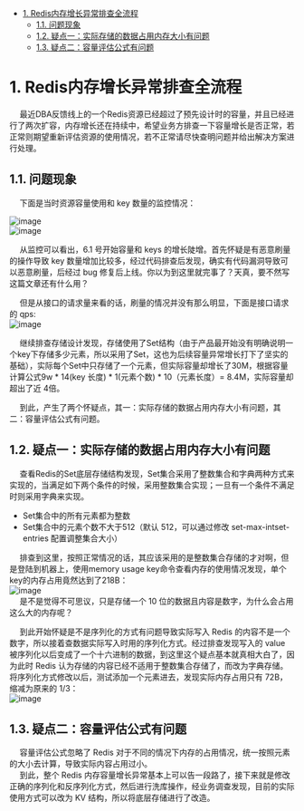 
<!-- TOC -->

- [1. Redis内存增长异常排查全流程](#1-redis内存增长异常排查全流程)
    - [1.1. 问题现象](#11-问题现象)
    - [1.2. 疑点一：实际存储的数据占用内存大小有问题](#12-疑点一实际存储的数据占用内存大小有问题)
    - [1.3. 疑点二：容量评估公式有问题](#13-疑点二容量评估公式有问题)

<!-- /TOC -->


# 1. Redis内存增长异常排查全流程  
&emsp; 最近DBA反馈线上的一个Redis资源已经超过了预先设计时的容量，并且已经进行了两次扩容，内存增长还在持续中，希望业务方排查一下容量增长是否正常，若正常则期望重新评估资源的使用情况，若不正常请尽快查明问题并给出解决方案进行处理。  

## 1.1. 问题现象  
&emsp; 下面是当时资源容量使用和 key 数量的监控情况：  

![image](http://www.wt1814.com/static/view/images/java/error/error-1.png)  
![image](http://www.wt1814.com/static/view/images/java/error/error-2.png)  

&emsp; 从监控可以看出，6.1 号开始容量和 keys 的增长陡增。首先怀疑是有恶意刷量的操作导致 key 数量增加比较多，经过代码排查后发现，确实有代码漏洞导致可以恶意刷量，后经过 bug 修复后上线。你以为到这里就完事了？天真，要不然写这篇文章还有什么用？  

&emsp; 但是从接口的请求量来看的话，刷量的情况并没有那么明显，下面是接口请求的 qps:  
![image](http://www.wt1814.com/static/view/images/java/error/error-3.png)  

&emsp; 继续排查存储设计发现，存储使用了Set结构（由于产品最开始没有明确说明一个key下存储多少元素，所以采用了Set，这也为后续容量异常增长打下了坚实的基础），实际每个Set中只存储了一个元素，但实际容量却增长了30M，根据容量计算公式9w * 14(key 长度) * 1(元素个数) * 10（元素长度）= 8.4M，实际容量却超出了近 4倍。  

&emsp; 到此，产生了两个怀疑点，其一：实际存储的数据占用内存大小有问题，其二：容量评估公式有问题。  

## 1.2. 疑点一：实际存储的数据占用内存大小有问题  
&emsp; 查看Redis的Set底层存储结构发现，Set集合采用了整数集合和字典两种方式来实现的，当满足如下两个条件的时候，采用整数集合实现；一旦有一个条件不满足时则采用字典来实现。  

* Set集合中的所有元素都为整数  
* Set集合中的元素个数不大于512（默认 512，可以通过修改 set-max-intset-entries 配置调整集合大小）  

&emsp; 排查到这里，按照正常情况的话，其应该采用的是整数集合存储的才对啊，但是登陆到机器上，使用memory usage key命令查看内存的使用情况发现，单个key的内存占用竟然达到了218B：  
![image](http://www.wt1814.com/static/view/images/java/error/error-4.png)  
&emsp; 是不是觉得不可思议，只是存储一个 10 位的数据且内容是数字，为什么会占用这么大的内存呢？  

&emsp; 到此开始怀疑是不是序列化的方式有问题导致实际写入 Redis 的内容不是一个数字，所以接着查数据实际写入时用的序列化方式。经过排查发现写入的 value 被序列化以后变成了一个十六进制的数据，到这里这个疑点基本就真相大白了，因为此时 Redis 认为存储的内容已经不适用于整数集合存储了，而改为字典存储。将序列化方式修改以后，测试添加一个元素进去，发现实际内存占用只有 72B，缩减为原来的 1/3：   
![image](http://www.wt1814.com/static/view/images/java/error/error-5.png)  

## 1.3. 疑点二：容量评估公式有问题  

&emsp; 容量评估公式忽略了 Redis 对于不同的情况下内存的占用情况，统一按照元素的大小去计算，导致实际内容占用过小。   
&emsp; 到此，整个 Redis 内存容量增长异常基本上可以告一段路了，接下来就是修改正确的序列化和反序列化方式，然后进行洗库操作，经业务调查发现，目前的实际使用方式可以改为 KV 结构，所以将底层存储进行了改造。   


<!-- 
https://mp.weixin.qq.com/s/1Rqzn4juKMqlNK9sBzlGig
-->

<!-- 
洗库流程介绍  
1. 上线双写逻辑
2. 同步历史数据
3. 切换读取新数据源
4. 观察线上业务是否正常
5. 关闭旧存储的写入
6. 删除旧资源
7. 下线旧的读写逻辑  

&emsp; 关于新数据的存储位置有两种选择  
* 第一种方式是：旧数据正常写旧资源，新数据写到新部署的资源下。此种方式的优点是，将旧数据全量洗入新资源后，然后下线旧资源就可以了；缺点是，需要在代码层重新写一套到资源的配置，DBA 也需要新部署一个资源。  
* 第二种方式是：新旧数据都写到旧资源里面，然后将旧数据映射到新数据结构上，然后全量洗入旧资源。此种方式的优点是，不需要重新写一套到资源的配置，DBA 也不需要新部署资源，只需要将旧资源的内存进行扩容操作即可；缺点是，全量数据洗入完成后，需要手动剔除旧数据。  

两种方案都可行，可以根据自己的喜好来选择，我们最终选择了第二种方案进行数据清洗操作。  

上线双写逻辑  
在资源存储层，对上下行读写操作分别增加 switcher（开关），然后增加读写新存储的逻辑，代码测试通过后上线。  
这一步的流程在于开关，可以选择热部署的任何方式来修改标志位，从而控制代码流程的执行，另外需要注意的一点是：开关状态的修改不能被工程上下线所影响。  

同步历史数据  
上线完成后，导出线上库的 RDB 文件，解析出所有 key（关于 RDB 文件的解析，如果有专门的 DBA 同事，可以让 DBA 同事给解析好，如果没有的话，可以自己在网上查查 RDB 文件解析的工具，也不是很难）；依次遍历解析出来的 key，查询 key 对应的旧数据，将旧数据映射到新数据结构下，最后写入到新的存储下。  

关于同步历史数据，需要根据自身实际的业务场景去做适当的调整，这里只提供一个思路。下面是洗数据可以使用的小工具，需要的朋友可以适当调整代码逻辑就可以使用了：  

```java
public class fixData {
    public static void main(String[] args) {
        String fileName = "test.txt";
        int rate = 500;
        int size = 200;
        if (args != null) {
            fileName = args[0];
            rate = Integer.parseInt(args[1]);
            size = Integer.parseInt(args[2]);
        }
        RateLimiter rateLimiter = RateLimiter.create(rate);
        ThreadPoolExecutor executorService = new ThreadPoolExecutor(size, size, 60L, TimeUnit.SECONDS, new LinkedBlockingQueue<Runnable>());
        executorService.prestartAllCoreThreads();

        try {
            FileReader fr = new FileReader(fileName);
            LineNumberReader br = new LineNumberReader(fr);
            String line;
            while ((line = br.readLine()) != null) {
                try {
                    rateLimiter.acquire();
                    executorService.submit(() -> {
                        // TODO 编写自己的数据处理逻辑
                    });
                } catch (Exception e) {
                    e.printStackTrace();
                }
            }
        } catch (Exception e) {
            e.printStackTrace();
        }
        System.exit(0);
    }
}
```

切换读取新数据源  
历史所以数据同步完成后，将读操作的开关关闭，让其走读新存储的逻辑  

这一步需要注意的是，此时只修改下行读取数据的开关状态，让其读取新数据源，上行写入数据开关不动，依旧让其进行双写操作，防止下行切到新数据源有问题需要回滚导致新旧数据不一致的尴尬情况发生。  


观察线上业务是否正常  
切到读新存储的逻辑下，观察线上业务，有无用户投诉数据异常的情况  

关闭就存储的写入  
线上业务无异常情况，将写操作也切到只写新存储的逻辑下，停止旧资源的写入  

删除旧资源  
将写上所有旧 key 全部剔除，剔除旧数据的操作方式可以复用洗数据的流程即可。

下线旧的读写逻辑  
将线上就的读写逻辑代码全部下线，最终完成整个数据清洗的全流程  
-->



